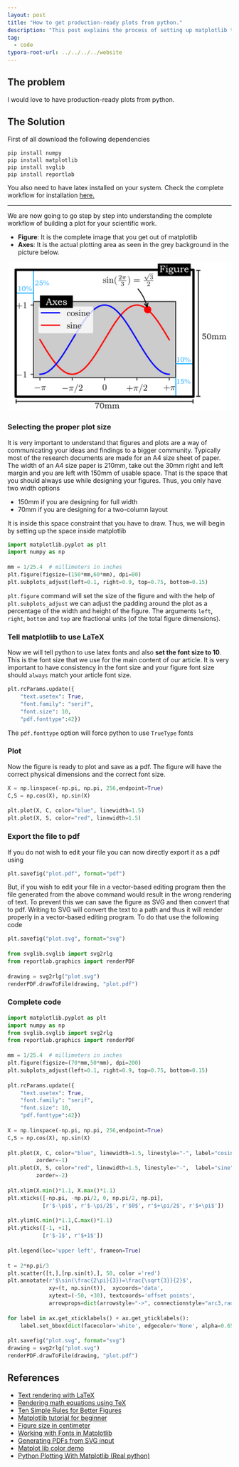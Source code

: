 ```yaml
---
layout: post
title: "How to get production-ready plots from python."
description: "This post explains the process of setting up matplotlib to export production-ready pdf plots with proper dimensions and LaTeX."
tag: 
  - code
typora-root-url: ../../../../website
---
```


## The problem

I would love to have production-ready plots from python. 

## The Solution

First of all download the following dependencies

```
pip install numpy
pip install matplotlib
pip install svglib
pip install reportlab
```

You also need to have latex installed on your system. Check the complete workflow for installation [here.](https://abhigupta.io/2021/05/14/clean-sublime-setup.html)

---

We are now going to go step by step into understanding the complete workflow of building a plot for your scientific work. 

- **Figure**: It is the complete image that you get out of matplotlib
- **Axes**: It is the actual plotting area as seen in the grey background in the picture below.

![matplotlib-plot-dimensions](/assets/images/matplotlib-plot-dimensions.png)

### Selecting the proper plot size

It is very important to understand that figures and plots are a way of communicating your ideas and findings to a bigger community. Typically most of the research documents are made for an A4 size sheet of paper. The width of an A4 size paper is 210mm, take out the 30mm right and left margin and you are left with 150mm of usable space. That is the space that you should always use while designing your figures. Thus, you only have two width options 

- 150mm if you are designing for full width
- 70mm if you are designing for a two-column layout

It is inside this space constraint that you have to draw. Thus, we will begin by setting up the space inside matplotlib

```python
import matplotlib.pyplot as plt
import numpy as np

mm = 1/25.4  # millimeters in inches
plt.figure(figsize=(150*mm,60*mm), dpi=80)
plt.subplots_adjust(left=0.1, right=0.9, top=0.75, bottom=0.15)
```

`plt.figure` command will set the size of the figure and with the help of `plt.subplots_adjust` we can adjust the padding around the plot as a percentage of the width and height of the figure. The arguments `left`, `right`, `bottom` and `top` are fractional units (of the total figure dimensions). 

### Tell matplotlib to use LaTeX

Now we will tell python to use latex fonts and also **set the font size to 10**. This is the font size that we use for the main content of our article. It is very important to have consistency in the font size and your figure font size should `always` match your article font size.

```python
plt.rcParams.update({
    "text.usetex": True,
    "font.family": "serif",
    "font.size": 10,
    "pdf.fonttype":42})
```

The `pdf.fonttype` option will force python to use `TrueType` fonts

### Plot 

Now the figure is ready to plot and save as a pdf. The figure will have the correct physical dimensions and the correct font size. 

```python
X = np.linspace(-np.pi, np.pi, 256,endpoint=True)
C,S = np.cos(X), np.sin(X)

plt.plot(X, C, color="blue", linewidth=1.5)
plt.plot(X, S, color="red", linewidth=1.5)
```

### Export the file to pdf

If you do not wish to edit your file you can now directly export it as a pdf using

```python
plt.savefig("plot.pdf", format="pdf")
```

But, if you wish to edit your file in a vector-based editing program then the file generated from the above command would result in the wrong rendering of text. To prevent this we can save the figure as SVG and then convert that to pdf. Writing to SVG will convert the text to a path and thus it will render properly in a vector-based editing program. To do that use the following code

```python
plt.savefig("plot.svg", format="svg")

from svglib.svglib import svg2rlg
from reportlab.graphics import renderPDF

drawing = svg2rlg("plot.svg")
renderPDF.drawToFile(drawing, "plot.pdf")
```

### Complete code

```python
import matplotlib.pyplot as plt
import numpy as np
from svglib.svglib import svg2rlg
from reportlab.graphics import renderPDF

mm = 1/25.4  # millimeters in inches
plt.figure(figsize=(70*mm,50*mm), dpi=200)
plt.subplots_adjust(left=0.1, right=0.9, top=0.75, bottom=0.15)

plt.rcParams.update({
    "text.usetex": True,
    "font.family": "serif",
    "font.size": 10,
    "pdf.fonttype":42})

X = np.linspace(-np.pi, np.pi, 256,endpoint=True)
C,S = np.cos(X), np.sin(X)

plt.plot(X, C, color="blue", linewidth=1.5, linestyle="-", label="cosine",
         zorder=-1)
plt.plot(X, S, color="red", linewidth=1.5, linestyle="-",  label="sine",
         zorder=-2)

plt.xlim(X.min()*1.1, X.max()*1.1)
plt.xticks([-np.pi, -np.pi/2, 0, np.pi/2, np.pi],
           [r'$-\pi$', r'$-\pi/2$', r'$0$', r'$+\pi/2$', r'$+\pi$'])

plt.ylim(C.min()*1.1,C.max()*1.1)
plt.yticks([-1, +1],
           [r'$-1$', r'$+1$'])

plt.legend(loc='upper left', frameon=True)

t = 2*np.pi/3
plt.scatter([t,],[np.sin(t),], 50, color ='red')
plt.annotate(r'$\sin(\frac{2\pi}{3})=\frac{\sqrt{3}}{2}$',
             xy=(t, np.sin(t)),  xycoords='data',
             xytext=(-50, +30), textcoords='offset points',
             arrowprops=dict(arrowstyle="->", connectionstyle="arc3,rad=-.2"))

for label in ax.get_xticklabels() + ax.get_yticklabels():
    label.set_bbox(dict(facecolor='white', edgecolor='None', alpha=0.65 ))

plt.savefig("plot.svg", format="svg")
drawing = svg2rlg("plot.svg")
renderPDF.drawToFile(drawing, "plot.pdf")
```

## References

- [Text rendering with LaTeX](https://matplotlib.org/stable/tutorials/text/usetex.html#text-rendering-with-latex)
- [Rendering math equations using TeX](https://matplotlib.org/stable/gallery/text_labels_and_annotations/tex_demo.html#rendering-math-equations-using-tex)
- [Ten Simple Rules for Better Figures](https://journals.plos.org/ploscompbiol/article?id=10.1371/journal.pcbi.1003833)
- [Matplotlib tutorial for beginner](https://github.com/rougier/matplotlib-tutorial)
- [Figure size in centimeter](https://matplotlib.org/stable/gallery/subplots_axes_and_figures/figure_size_units.html#figure-size-in-centimeter)
- [Working with Fonts in Matplotlib](https://jdhao.github.io/2018/01/18/mpl-plotting-notes-201801/)
- [Generating PDFs from SVG input](https://stackoverflow.com/questions/5835795/generating-pdfs-from-svg-input)
- [Matplot lib color demo](https://matplotlib.org/stable/gallery/color/color_demo.html#sphx-glr-gallery-color-color-demo-py)
- [Python Plotting With Matplotlib (Real python)](https://realpython.com/python-matplotlib-guide/)

